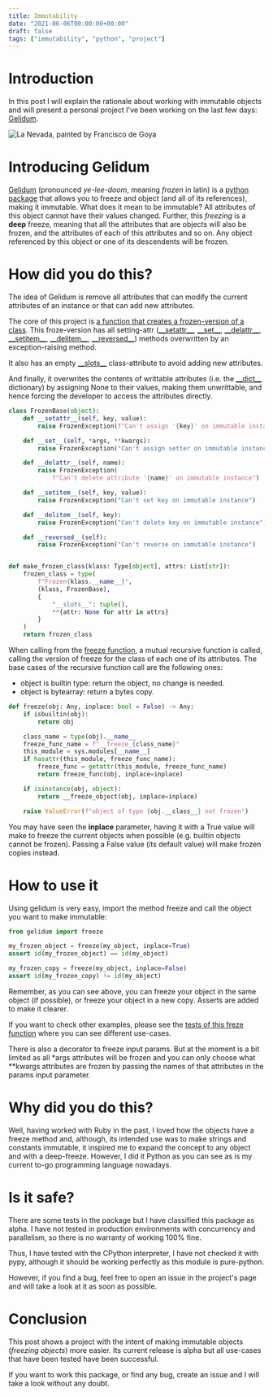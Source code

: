 ```yaml
---
title: Immutability
date: "2021-06-06T00:00:00+00:00"
draft: false
tags: ["immutability", "python", "project"]
---
```


# Introduction
In this post I will explain the rationale about working with immutable objects
and will present a personal project I've been working on the last few days:
[Gelidum](https://github.com/diegojromerolopez/gelidum).

![La Nevada, painted by Francisco de Goya](/images/la-nevada.jpeg "La Nevada by Francisco de Goya")

# Introducing Gelidum
[Gelidum](https://github.com/diegojromerolopez/gelidum) (pronounced *ye-lee-doom*,
meaning *frozen* in latin) is a [python package](https://pypi.org/project/gelidum/)
that allows you to freeze and object (and all of its references), making it immutable.
What does it mean to be immutable? All attributes of this object cannot have their values
changed. Further, this *freezing* is a **deep** freeze, meaning that all the attributes
that are objects will also be frozen, and the attributes of each of this attributes and
so on. Any object referenced by this object or one of its descendents will be frozen.

# How did you do this?
The idea of Gelidum is remove all attributes that can modify the current attributes of an
instance or that can add new attributes.

The core of this project is [a function that creates a frozen-version of a class](https://github.com/diegojromerolopez/gelidum/blob/main/gelidum/frozen.py).
This froze-version has all setting-attr
([\_\_setattr\_\_](https://docs.python.org/3/reference/datamodel.html#object.__setattr__),
[\_\_set\_\_](https://docs.python.org/3/reference/datamodel.html#object.__set__),
[\_\_delattr\_\_](https://docs.python.org/3/reference/datamodel.html#object.__delattr__),
[\_\_setitem\_\_](https://docs.python.org/3/reference/datamodel.html#object.__setitem__),
[\_\_delitem\_\_](https://docs.python.org/3/reference/datamodel.html#object.__delitem__),
[\_\_reversed\_\_](https://docs.python.org/3/reference/datamodel.html#object.__reversed__)) methods overwritten by an exception-raising method.

It also has an empty [\_\_slots\_\_](https://docs.python.org/3/reference/datamodel.html#slots) class-attribute to avoid adding new attributes.

And finally, it overwrites the contents of writtable attributes (i.e. the [\_\_dict\_\_](https://docs.python.org/3/library/stdtypes.html#object.__dict__) dictionary) by assigning None to their values, making them unwrittable, and hence forcing the developer to access the
attributes directly.

```python
class FrozenBase(object):
    def __setattr__(self, key, value):
        raise FrozenException(f"Can't assign '{key}' on immutable instance")

    def __set__(self, *args, **kwargs):
        raise FrozenException("Can't assign setter on immutable instance")

    def __delattr__(self, name):
        raise FrozenException(
            f"Can't delete attribute '{name}' on immutable instance")

    def __setitem__(self, key, value):
        raise FrozenException("Can't set key on immutable instance")

    def __delitem__(self, key):
        raise FrozenException("Can't delete key on immutable instance")

    def __reversed__(self):
        raise FrozenException("Can't reverse on immutable instance")


def make_frozen_class(klass: Type[object], attrs: List[str]):
    frozen_class = type(
        f"Frozen{klass.__name__}",
        (klass, FrozenBase),
        {
            "__slots__": tuple(),
            **{attr: None for attr in attrs}
        }
    )
    return frozen_class
```

When calling from the
[freeze function](https://github.com/diegojromerolopez/gelidum/blob/main/gelidum/freeze.py),
a mutual recursive function is called, calling the version of
freeze for the class of each one of its attributes. The base cases of the recursive function call are the following ones:
- object is builtin type: return the object, no change is needed.
- object is bytearray: return a bytes copy.

```python
def freeze(obj: Any, inplace: bool = False) -> Any:
    if isbuiltin(obj):
        return obj

    class_name = type(obj).__name__
    freeze_func_name = f"__freeze_{class_name}"
    this_module = sys.modules[__name__]
    if hasattr(this_module, freeze_func_name):
        freeze_func = getattr(this_module, freeze_func_name)
        return freeze_func(obj, inplace=inplace)

    if isinstance(obj, object):
        return __freeze_object(obj, inplace=inplace)

    raise ValueError(f"object of type {obj.__class__} not frozen")
```

You may have seen the **inplace** parameter, having it with a True value
will make to freeze the current objects when possible (e.g. builtin objects
cannot be frozen). Passing a False value (its default value) will make
frozen copies instead.

# How to use it
Using gelidum is very easy, import the method freeze and call the object
you want to make immutable:

```python
from gelidum import freeze

my_frozen_object = freeze(my_object, inplace=True)
assert id(my_frozen_object) == id(my_object)

my_frozen_copy = freeze(my_object, inplace=False)
assert id(my_frozen_copy) != id(my_object)
```

Remember, as you can see above, you can freeze your object
in the same object (if possible), or freeze your object
in a new copy. Asserts are added to make it clearer.

If you want to check other examples, please see the
[tests of this freze function](https://github.com/diegojromerolopez/gelidum/blob/main/tests/gelidum_tests/test_freeze.py) where you can see different use-cases.

There is also a decorator to freeze input params. But at the moment is a bit
limited as all \*args attributes will be frozen and you can only choose what
\*\*kwargs attributes are frozen by passing the names of that attributes in
the params input parameter.

# Why did you do this?
Well, having worked with Ruby in the past, I loved how the objects have
a freeze method and, although, its intended use was to make strings and
constants immutable, it inspired me to expand the concept to any object
and with a deep-freeze. However, I did it Python as you can see as is
my current to-go programming language nowadays.

# Is it safe?
There are some tests in the package but I have classified this package
as alpha. I have not tested in production environments with concurrency and
parallelism, so there is no warranty of working 100% fine.

Thus, I have tested with the CPython interpreter, I have not checked it with
pypy, although it should be working perfectly as this module is pure-python.

However, if you find a bug, feel free to open an issue in the project's
page and will take a look at it as soon as possible.

# Conclusion
This post shows a project with the intent of making immutable objects (*freezing objects*)
more easier. Its current release is alpha but all use-cases that have been tested
have been successful.

If you want to work this package, or find any bug, create an issue and I will take a look
without any doubt.